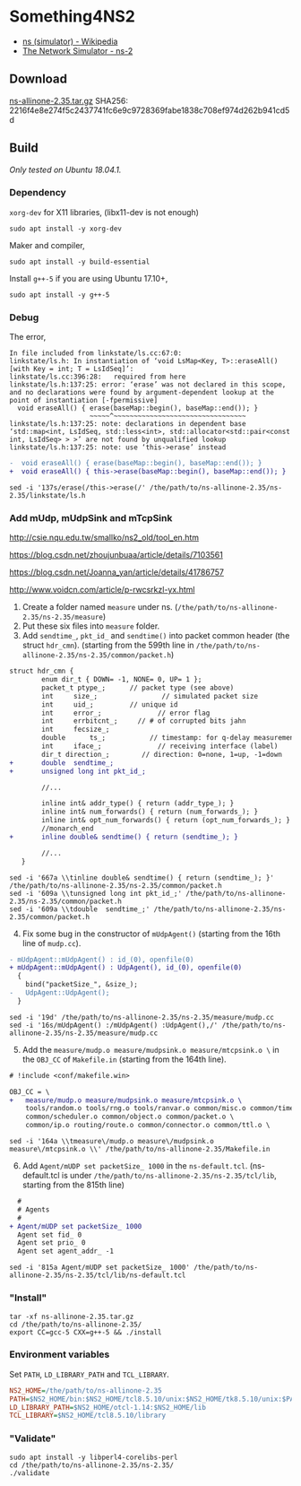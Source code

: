 # Something4NS2

- [ns \(simulator\) - Wikipedia](https://en.wikipedia.org/wiki/Ns_(simulator))
- [The Network Simulator - ns-2](https://www.isi.edu/nsnam/ns/)

## Download

[ns-allinone-2.35.tar.gz](http://sourceforge.net/projects/nsnam/files/allinone/ns-allinone-2.35/ns-allinone-2.35.tar.gz/download) SHA256: 2216f4e8e274f5c2437741fc6e9c9728369fabe1838c708ef974d262b941cd5d

## Build

*Only tested on Ubuntu 18.04.1.*

### Dependency

```xorg-dev``` for X11 libraries, (libx11-dev is not enough)

```shell
sudo apt install -y xorg-dev
```

Maker and compiler,

```shell
sudo apt install -y build-essential
```

Install `g++-5` if you are using Ubuntu 17.10+,

```shell
sudo apt install -y g++-5
```

### Debug

The error,

```console
In file included from linkstate/ls.cc:67:0:
linkstate/ls.h: In instantiation of ‘void LsMap<Key, T>::eraseAll() [with Key = int; T = LsIdSeq]’:
linkstate/ls.cc:396:28:   required from here
linkstate/ls.h:137:25: error: ‘erase’ was not declared in this scope, and no declarations were found by argument-dependent lookup at the point of instantiation [-fpermissive]
  void eraseAll() { erase(baseMap::begin(), baseMap::end()); }
                    ~~~~~^~~~~~~~~~~~~~~~~~~~~~~~~~~~~~~~~~
linkstate/ls.h:137:25: note: declarations in dependent base ‘std::map<int, LsIdSeq, std::less<int>, std::allocator<std::pair<const int, LsIdSeq> > >’ are not found by unqualified lookup
linkstate/ls.h:137:25: note: use ‘this->erase’ instead
```

``` diff
-  void eraseAll() { erase(baseMap::begin(), baseMap::end()); }
+  void eraseAll() { this->erase(baseMap::begin(), baseMap::end()); }
```

```shell
sed -i '137s/erase(/this->erase(/' /the/path/to/ns-allinone-2.35/ns-2.35/linkstate/ls.h
```

### Add mUdp, mUdpSink and mTcpSink

http://csie.nqu.edu.tw/smallko/ns2_old/tool_en.htm

https://blog.csdn.net/zhoujunbuaa/article/details/7103561

https://blog.csdn.net/Joanna_yan/article/details/41786757

http://www.voidcn.com/article/p-rwcsrkzl-yx.html

1. Create a folder named `measure` under ns. (`/the/path/to/ns-allinone-2.35/ns-2.35/measure`)
2. Put these six files into `measure` folder.
3. Add `sendtime_`, `pkt_id_` and `sendtime()` into packet common header (the struct `hdr_cmn`). (starting from the 599th line in `/the/path/to/ns-allinone-2.35/ns-2.35/common/packet.h`)

``` diff
struct hdr_cmn {
        enum dir_t { DOWN= -1, NONE= 0, UP= 1 };
        packet_t ptype_;      // packet type (see above)
        int     size_;                // simulated packet size
        int     uid_;         // unique id
        int     error_;              // error flag
        int     errbitcnt_;     // # of corrupted bits jahn
        int     fecsize_;
        double      ts_;           // timestamp: for q-delay measurement
        int     iface_;              // receiving interface (label)
        dir_t direction_;        // direction: 0=none, 1=up, -1=down
+       double  sendtime_;
+       unsigned long int pkt_id_;

        //...

        inline int& addr_type() { return (addr_type_); }
        inline int& num_forwards() { return (num_forwards_); }
        inline int& opt_num_forwards() { return (opt_num_forwards_); }
        //monarch_end
+       inline double& sendtime() { return (sendtime_); }

        //...
   }
```

```shell
sed -i '667a \\tinline double& sendtime() { return (sendtime_); }' /the/path/to/ns-allinone-2.35/ns-2.35/common/packet.h
sed -i '609a \\tunsigned long int pkt_id_;' /the/path/to/ns-allinone-2.35/ns-2.35/common/packet.h
sed -i '609a \\tdouble  sendtime_;' /the/path/to/ns-allinone-2.35/ns-2.35/common/packet.h
```

4. Fix some bug in the constructor of `mUdpAgent()` (starting from the 16th line of `mudp.cc`).

``` diff
- mUdpAgent::mUdpAgent() : id_(0), openfile(0)
+ mUdpAgent::mUdpAgent() : UdpAgent(), id_(0), openfile(0)
  {
	bind("packetSize_", &size_);
- 	UdpAgent::UdpAgent();
  }
```

```shell
sed -i '19d' /the/path/to/ns-allinone-2.35/ns-2.35/measure/mudp.cc
sed -i '16s/mUdpAgent() :/mUdpAgent() :UdpAgent(),/' /the/path/to/ns-allinone-2.35/ns-2.35/measure/mudp.cc
```

5. Add the `measure/mudp.o measure/mudpsink.o measure/mtcpsink.o \` in the `OBJ_CC` of `Makefile.in` (starting from the 164th line).

```diff
# !include <conf/makefile.win>

OBJ_CC = \
+	measure/mudp.o measure/mudpsink.o measure/mtcpsink.o \
	tools/random.o tools/rng.o tools/ranvar.o common/misc.o common/timer-handler.o \
	common/scheduler.o common/object.o common/packet.o \
	common/ip.o routing/route.o common/connector.o common/ttl.o \
```

```shell
sed -i '164a \\tmeasure\/mudp.o measure\/mudpsink.o measure\/mtcpsink.o \\' /the/path/to/ns-allinone-2.35/Makefile.in
```

6. Add `Agent/mUDP set packetSize_ 1000` in the `ns-default.tcl`. (ns-default.tcl is under `/the/path/to/ns-allinone-2.35/ns-2.35/tcl/lib`, starting from the 815th line)

```diff
  #
  # Agents
  #
+ Agent/mUDP set packetSize_ 1000
  Agent set fid_ 0
  Agent set prio_ 0
  Agent set agent_addr_ -1
```

```shell
sed -i '815a Agent/mUDP set packetSize_ 1000' /the/path/to/ns-allinone-2.35/ns-2.35/tcl/lib/ns-default.tcl
```

### "Install"

```shell
tar -xf ns-allinone-2.35.tar.gz
cd /the/path/to/ns-allinone-2.35/
export CC=gcc-5 CXX=g++-5 && ./install
```

### Environment variables

Set ```PATH```, `LD_LIBRARY_PATH` and `TCL_LIBRARY`.

```ini
NS2_HOME=/the/path/to/ns-allinone-2.35
PATH=$NS2_HOME/bin:$NS2_HOME/tcl8.5.10/unix:$NS2_HOME/tk8.5.10/unix:$PATH
LD_LIBRARY_PATH=$NS2_HOME/otcl-1.14:$NS2_HOME/lib
TCL_LIBRARY=$NS2_HOME/tcl8.5.10/library
```

### "Validate"

```shell
sudo apt install -y libperl4-corelibs-perl
cd /the/path/to/ns-allinone-2.35/ns-2.35/
./validate
```
